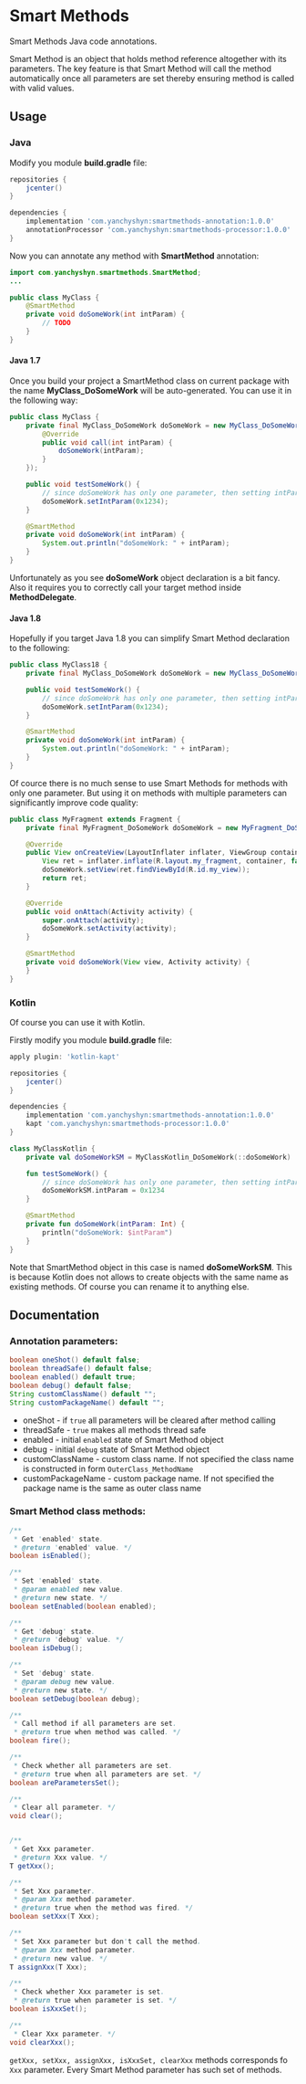 # Smart Methods
Smart Methods Java code annotations.

Smart Method is an object that holds method reference altogether with its parameters. The key feature is that Smart Method will call the method automatically once all parameters are set thereby ensuring method is called with valid values.

## Usage
### Java
Modify you module **build.gradle** file:
```Groovy
repositories {
    jcenter()
}

dependencies {
    implementation 'com.yanchyshyn:smartmethods-annotation:1.0.0'
    annotationProcessor 'com.yanchyshyn:smartmethods-processor:1.0.0'
}
```

Now you can annotate any method with **SmartMethod** annotation:

```Java
import com.yanchyshyn.smartmethods.SmartMethod;
...

public class MyClass {
	@SmartMethod
	private void doSomeWork(int intParam) {
		// TODO
	}
}
```

#### Java 1.7
Once you build your project a SmartMethod class on current package with the name **MyClass_DoSomeWork** will be auto-generated.
You can use it in the following way:
```Java
public class MyClass {
	private final MyClass_DoSomeWork doSomeWork = new MyClass_DoSomeWork(new MyClass_DoSomeWork.MethodDelegate() {
		@Override
		public void call(int intParam) {
			doSomeWork(intParam);
		}
	});

	public void testSomeWork() {
		// since doSomeWork has only one parameter, then setting intParam will cause to call doSomeWork method
		doSomeWork.setIntParam(0x1234);
	}

	@SmartMethod
	private void doSomeWork(int intParam) {
		System.out.println("doSomeWork: " + intParam);
	}
}
```

Unfortunately as you see **doSomeWork** object declaration is a bit fancy. Also it requires you to correctly call your target method inside **MethodDelegate**.

#### Java 1.8
Hopefully if you target Java 1.8 you can simplify Smart Method declaration to the following:
```Java
public class MyClass18 {
	private final MyClass_DoSomeWork doSomeWork = new MyClass_DoSomeWork(this::doSomeWork);

	public void testSomeWork() {
		// since doSomeWork has only one parameter, then setting intParam will cause to call doSomeWork method
		doSomeWork.setIntParam(0x1234);
	}

	@SmartMethod
	private void doSomeWork(int intParam) {
		System.out.println("doSomeWork: " + intParam);
	}
}
```

Of cource there is no much sense to use Smart Methods for methods with only one parameter. But using it on methods with multiple parameters can significantly improve code quality:
```Java
public class MyFragment extends Fragment {
	private final MyFragment_DoSomeWork doSomeWork = new MyFragment_DoSomeWork(this::doSomeWork);

	@Override
	public View onCreateView(LayoutInflater inflater, ViewGroup container, Bundle savedInstanceState) {
		View ret = inflater.inflate(R.layout.my_fragment, container, false);
		doSomeWork.setView(ret.findViewById(R.id.my_view));
		return ret;
	}

	@Override
	public void onAttach(Activity activity) {
		super.onAttach(activity);
		doSomeWork.setActivity(activity);
	}

	@SmartMethod
	private void doSomeWork(View view, Activity activity) {
	}
}
```

### Kotlin
Of course you can use it with Kotlin.

Firstly modify you module **build.gradle** file:
```Groovy
apply plugin: 'kotlin-kapt'

repositories {
    jcenter()
}

dependencies {
    implementation 'com.yanchyshyn:smartmethods-annotation:1.0.0'
    kapt 'com.yanchyshyn:smartmethods-processor:1.0.0'
}
```

```Kotlin
class MyClassKotlin {
	private val doSomeWorkSM = MyClassKotlin_DoSomeWork(::doSomeWork)

	fun testSomeWork() {
		// since doSomeWork has only one parameter, then setting intParam will cause to call doSomeWork method
		doSomeWorkSM.intParam = 0x1234
	}

	@SmartMethod
	private fun doSomeWork(intParam: Int) {
		println("doSomeWork: $intParam")
	}
}
```

Note that SmartMethod object in this case is named **doSomeWorkSM**. This is because Kotlin does not allows to create objects with the same name as existing methods. Of course you can rename it to anything else.

## Documentation
### Annotation parameters:
```Java
boolean oneShot() default false;
boolean threadSafe() default false;
boolean enabled() default true;
boolean debug() default false;
String customClassName() default "";
String customPackageName() default "";
```
* oneShot - if `true` all parameters will be cleared after method calling
* threadSafe - `true` makes all methods thread safe
* enabled - initial `enabled` state of Smart Method object
* debug - initial `debug` state of Smart Method object
* customClassName - custom class name. If not specified the class name is constructed in form `OuterClass_MethodName`
* customPackageName - custom package name. If not specified the package name is the same as outer class name

### Smart Method class methods:
```Java
/**
 * Get 'enabled' state.
 * @return 'enabled' value. */
boolean isEnabled();

/**
 * Set 'enabled' state.
 * @param enabled new value.
 * @return new state. */
boolean setEnabled(boolean enabled);

/**
 * Get 'debug' state.
 * @return 'debug' value. */
boolean isDebug();

/**
 * Set 'debug' state.
 * @param debug new value.
 * @return new state. */
boolean setDebug(boolean debug);

/**
 * Call method if all parameters are set.
 * @return true when method was called. */
boolean fire();

/**
 * Check whether all parameters are set.
 * @return true when all parameters are set. */
boolean areParametersSet();

/**
 * Clear all parameter. */
void clear();


/**
 * Get Xxx parameter.
 * @return Xxx value. */
T getXxx();

/**
 * Set Xxx parameter.
 * @param Xxx method parameter.
 * @return true when the method was fired. */
boolean setXxx(T Xxx);

/**
 * Set Xxx parameter but don't call the method.
 * @param Xxx method parameter.
 * @return new value. */
T assignXxx(T Xxx);

/**
 * Check whether Xxx parameter is set.
 * @return true when parameter is set. */
boolean isXxxSet();

/**
 * Clear Xxx parameter. */
void clearXxx();
```

`getXxx, setXxx, assignXxx, isXxxSet, clearXxx` methods corresponds fo `Xxx` parameter. Every Smart Method parameter has such set of methods.
